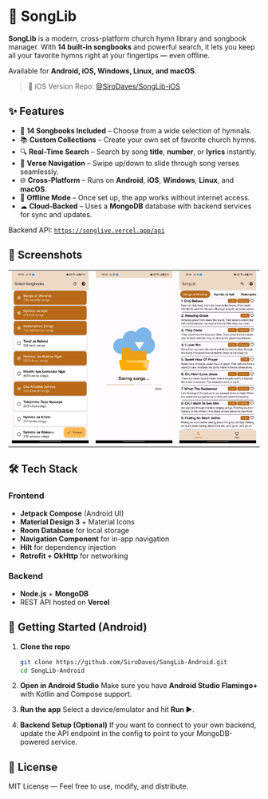 # 🎵 SongLib

**SongLib** is a modern, cross-platform church hymn library and songbook manager.
With **14 built-in songbooks** and powerful search, it lets you keep all your favorite hymns right at your fingertips — even offline.

Available for **Android, iOS, Windows, Linux, and macOS**.

> 🔗 iOS Version Repo: [@SiroDaves/SongLib-iOS](https://github.com/SiroDaves/SongLib-iOS)

## ✨ Features

* 📖 **14 Songbooks Included** – Choose from a wide selection of hymnals.
* 📚 **Custom Collections** – Create your own set of favorite church hymns.
* 🔍 **Real-Time Search** – Search by song **title**, **number**, or **lyrics** instantly.
* 📜 **Verse Navigation** – Swipe up/down to slide through song verses seamlessly.
* 🌐 **Cross-Platform** – Runs on **Android**, **iOS**, **Windows**, **Linux**, and **macOS**.
* 📶 **Offline Mode** – Once set up, the app works without internet access.
* ☁ **Cloud-Backed** – Uses a **MongoDB** database with backend services for sync and updates.

Backend API: [`https://songlive.vercel.app/api`](https://songlive.vercel.app/api)

## 📸 Screenshots

<table>
    <tr>
        <td><img src="screenshots/image1.jpg" width="200px" /></td>
        <td><img src="screenshots/image2.jpg" width="200px" /></td>
        <td><img src="screenshots/image3.jpg" width="200px" /></td>
    </tr>
</table>

## 🛠 Tech Stack

### **Frontend**

* **Jetpack Compose** (Android UI)
* **Material Design 3** + Material Icons
* **Room Database** for local storage
* **Navigation Component** for in-app navigation
* **Hilt** for dependency injection
* **Retrofit + OkHttp** for networking

### **Backend**

* **Node.js** + **MongoDB**
* REST API hosted on **Vercel**

## 🚀 Getting Started (Android)

1. **Clone the repo**

   ```bash
   git clone https://github.com/SiroDaves/SongLib-Android.git
   cd SongLib-Android
   ```

2. **Open in Android Studio**
   Make sure you have **Android Studio Flamingo+** with Kotlin and Compose support.

3. **Run the app**
   Select a device/emulator and hit **Run ▶**.

4. **Backend Setup (Optional)**
   If you want to connect to your own backend, update the API endpoint in the config to point to your MongoDB-powered service.

## 📄 License

MIT License — Feel free to use, modify, and distribute.
